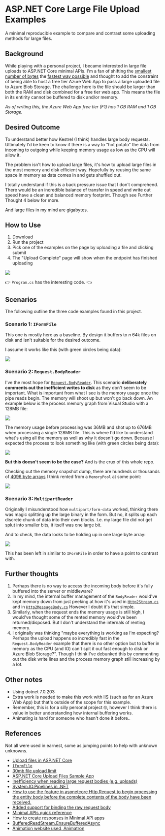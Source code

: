 # ASP.NET Core Large File Upload Examples
A minimal reproducible example to compare and contrast some uploading methods for large files.

## Background
While playing with a personal project, I became interested in large file uploads to ASP.NET Core minimal APIs. I'm a fan of shifting the [smallest number of bytes](https://github.com/nikouu/TinyWordle) the [fastest way possible](https://github.com/nikouu/dotnet-optimization-cheatsheet) and thought to add the constraint of being able to host a free tier Azure Web App to pass a large uploaded file to Azure Blob Storage. The challenge here is the file should be larger than both the RAM and disk combined for a free tier web app. This means the file in its entirity cannot be buffered to disk and/or memory.

*As of writing this, the Azure Web App free tier (F1) has 1 GB RAM and 1 GB Storage.*

## Desired Outcome
To understand better how Kestrel (I think) handles large body requests. Ultimately I'd be keen to know if there is a way to "hot potato" the data from incoming to outgoing while keeping memory usage as low as the CPU will allow it.

The problem isn't how to upload large files, it's how to upload large files in the most memory and disk efficient way. Hopefully by reusing the same space in memory as data comes in and gets shuffled out.

I totally understand if this is a back pressure issue that I don't comprehend. There would be an incredible balance of transfer in speed and write out speed have a clean and balanced memory footprint. Though see Further Thought 4 below for more.

And large files in my mind are gigabytes.

## How to Use

1. Download
2. Run the project
3. Pick one of the examples on the page by uploading a file and clicking submit
4. The "Upload Complete" page will show when the endpoint has finished uploading

![](images/webpage.jpg)

👉 `Program.cs` has the interesting code. 👈

## Scenarios
The following outline the three code examples found in this project. 

### Scenario 1: `IFormFile`
This one is mostly here as a baseline. By design it buffers to *n* 64k files on disk and isn't suitable for the desired outcome.

I assume it works like this (with green circles being data):

![](images/ifromfileanimation.gif)

### Scenario 2: `Request.BodyReader`
I've the most hope for [`Request.BodyReader`](https://learn.microsoft.com/en-us/dotnet/api/microsoft.aspnetcore.http.httprequest.bodyreader?view=aspnetcore-7.0). This scenario **deliberately comments out the inefficient writes to disk** as they don't seem to be important. What is important from what I see is the memory usage once the pipe reads begin. The memory will shoot up but won't go back down. An example below is the process memory graph from Visual Studio with a 128MB file:

![](images/processmemory1.jpg)

The memory usage before processing was 36MB and shot up to 676MB when processing a single 128MB file. This is where I'd like to understand what's using all the memory as well as why it doesn't go down. Because I expected the process to look something like (with green circles being data):

![](images/bodyreader.gif)

**But this doesn't seem to be the case?** And is the crux of this whole repo.


Checking out the memory snapshot dump, there are hundreds or thousands of [4096 byte arrays](https://github.com/dotnet/aspnetcore/issues/30545#issuecomment-788072866) I think rented from a `MemoryPool` at some point:

![](images/memorysnapshot1.jpg)

### Scenario 3: `MultipartReader`
Originally I misunderstood how `multipart/form-data` worked, thinking there was magic splitting up the large binary in the form. But no, it splits up each discrete chunk of data into their own blocks. I.e. my large file did not get splut into smaller bits, it itself was one large bit.

And to check, the data looks to be holding up in one large byte array:

![](images/multipartperformance1.jpg)

This has been left in similar to `IFormFile` in order to have a point to contrast with.
## Further thoughts
1. Perhaps there is no way to access the incoming body before it's fully buffered into the server or middleware?
1. In my mind, the internal buffer management of the `BodyReader` would've kept memory down from just peeking at how it's used in [`Http2Stream.cs`](https://github.com/dotnet/aspnetcore/blob/7d0c27344d193cb6ad263732d1fef6d3e0fd1f71/src/Servers/Kestrel/Core/src/Internal/Http2/Http2Stream.cs#L497) and in [`Http2MessageBody.cs`](https://github.com/dotnet/aspnetcore/blob/bec278eabea54f63da15e10e654bdfa4168a2479/src/Servers/Kestrel/Core/src/Internal/Http2/Http2MessageBody.cs#L97) However I doubt it's that simple.
1. Similarly, when the request ends the memory usage is still high, I would've thought some of the rented memory would've been returned/disposed. But I don't understand the internals of renting memory.
1. I originally was thinking "maybe everything is working as I'm expecting? Perhaps the upload happens so incredibly fast in the `Request.BodyReader` example that there is no other option but to buffer in memory as the CPU (and IO) can't spit it out fast enough to disk or Azure Blob Storage?". Though I think I've debunked this by commenting out the disk write lines and the process memory graph still increasing by a lot.

## Other notes
- Using dotnet 7.0.203
- Extra work is needed to make this work with IIS (such as for an Azure Web App) but that's outside of the scope for this example.
- Remember, this is for a silly personal project 🤓, however I think there is value in better understanding how internal buffering works.
- Animating is hard for someone who hasn't done it before..


## References
Not all were used in earnest, some as jumping points to help with unknown unknowns.
- [Upload files in ASP.NET Core](https://learn.microsoft.com/en-us/aspnet/core/mvc/models/file-uploads?view=aspnetcore-7.0)
- [`IFormFile`](https://learn.microsoft.com/en-us/aspnet/core/release-notes/aspnetcore-7.0?source=recommendations&view=aspnetcore-7.0#file-uploads-using-iformfile-and-iformfilecollection)
- [30mb file upload limit](https://github.com/aspnet/Announcements/issues/267)
- [ASP.NET Core Upload Files Sample App](https://github.com/dotnet/AspNetCore.Docs/tree/main/aspnetcore/mvc/models/file-uploads/samples/3.x/SampleApp)
- [Inefficiency when reading large request bodies (e.g. uploads)](https://github.com/dotnet/aspnetcore/issues/32467)
- [System.IO.Pipelines in .NET](https://learn.microsoft.com/en-us/dotnet/standard/io/pipelines)
- [How to use the feature in aspnetcore Http.Request to begin processing the entity body before the complete contents of the body have been received.](https://github.com/dotnet/aspnetcore/issues/43084)
- [Added support for binding the raw request body](https://github.com/dotnet/aspnetcore/pull/39388)
- [Minimal APIs quick reference](https://learn.microsoft.com/en-us/aspnet/core/fundamentals/minimal-apis?view=aspnetcore-7.0)
- [How to create responses in Minimal API apps](https://learn.microsoft.com/en-us/aspnet/core/fundamentals/minimal-apis/responses?view=aspnetcore-7.0)
- [BufferedReadStream.EnsureBufferedAsync](https://learn.microsoft.com/en-us/dotnet/api/microsoft.aspnetcore.webutilities.bufferedreadstream.ensurebufferedasync?view=aspnetcore-7.0)
- [Animation website used, Animatron](https://www.animatron.com/studio)
